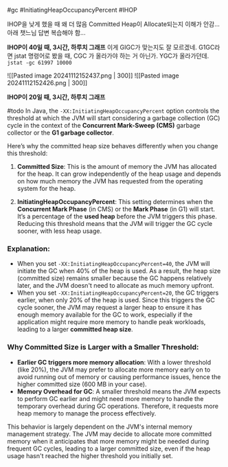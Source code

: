 #gc #InitiatingHeapOccupancyPercent #IHOP

IHOP을 낮게 했을 때 왜 더 많음 Committed Heap이 Allocate되는지 이해가 안감... 아래 챗느님 답변 복습해야 함...

**IHOP이 40일 때, 3시간, 하루치 그래프**
이게 GIGC가 맞는지도 잘 모르겠네. G1GC라면 jstat 명령어로 봤을 때, CGC 가 올라가야 하는 거 아닌가. YGC가 올라가던데. `jstat -gc 61997 10000`

![[Pasted image 20241112152437.png | 300]]
![[Pasted image 20241112152426.png | 300]]

**IHOP이 20일 때, 3시간, 하루치 그래프**


#todo 
In Java, the `-XX:InitiatingHeapOccupancyPercent` option controls the threshold at which the JVM will start considering a garbage collection (GC) cycle in the context of the **Concurrent Mark-Sweep (CMS)** garbage collector or the **G1 garbage collector**.

Here’s why the committed heap size behaves differently when you change this threshold:

1. **Committed Size**: This is the amount of memory the JVM has allocated for the heap. It can grow independently of the heap usage and depends on how much memory the JVM has requested from the operating system for the heap.

2. **InitiatingHeapOccupancyPercent**: This setting determines when the **Concurrent Mark Phase** (in CMS) or the **Mark Phase** (in G1) will start. It’s a percentage of the **used heap** before the JVM triggers this phase. Reducing this threshold means that the JVM will trigger the GC cycle sooner, with less heap usage.

### Explanation:
- When you set `-XX:InitiatingHeapOccupancyPercent=40`, the JVM will initiate the GC when 40% of the heap is used. As a result, the heap size (committed size) remains smaller because the GC happens relatively later, and the JVM doesn't need to allocate as much memory upfront.
- When you set `-XX:InitiatingHeapOccupancyPercent=20`, the GC triggers earlier, when only 20% of the heap is used. Since this triggers the GC cycle sooner, the JVM may request a larger heap to ensure it has enough memory available for the GC to work, especially if the application might require more memory to handle peak workloads, leading to a larger **committed heap size**.

### Why Committed Size is Larger with a Smaller Threshold:
- **Earlier GC triggers more memory allocation**: With a lower threshold (like 20%), the JVM may prefer to allocate more memory early on to avoid running out of memory or causing performance issues, hence the higher committed size (600 MB in your case). 
- **Memory Overhead for GC**: A smaller threshold means the JVM expects to perform GC earlier and might need more memory to handle the temporary overhead during GC operations. Therefore, it requests more heap memory to manage the process effectively.

This behavior is largely dependent on the JVM's internal memory management strategy. The JVM may decide to allocate more committed memory when it anticipates that more memory might be needed during frequent GC cycles, leading to a larger committed size, even if the heap usage hasn't reached the higher threshold you initially set.